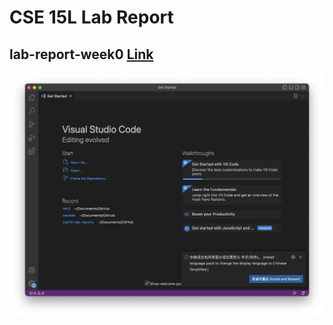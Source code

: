 # CSE 15L Lab Report

## lab-report-week0 [Link](https://github.com/yangangx/cse15l-lab-reports/blob/main/lab-report-1-week-0.md)

![Image](3.png)
